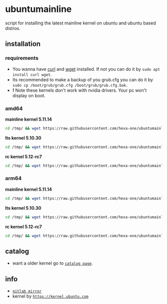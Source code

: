 # ubuntumainline
script for installing the latest mainline kernel on ubuntu and ubuntu based distros.

## installation

### requirements

- You wanna have [curl](https://curl.haxx.se/) and [wget](https://www.gnu.org/software/wget/) installed. If not you can do it by `sudo apt install curl wget`.
- Its recommended to make a backup of you grub.cfg you can do it by `sudo cp /boot/grub/grub.cfg /boot/grub/grub.cfg.bak`.
- **!** Note these kernels don't work with nvidia drivers. Your pc won't display on boot.

### amd64

**mainline kernel 5.11.14**

```bash
cd /tmp/ && wget https://raw.githubusercontent.com/hexa-one/ubuntumainline/main/catalog/5.11.14/install.sh && chmod +x install.sh && sudo ./install.sh -amd
```
**lts kernel 5.10.30**

```bash
cd /tmp/ && wget https://raw.githubusercontent.com/hexa-one/ubuntumainline/main/catalog/5.10.30/install.sh && chmod +x install.sh && sudo ./install.sh -amd
```

**rc kernel 5.12-rc7**
```bash
cd /tmp/ && wget https://raw.githubusercontent.com/hexa-one/ubuntumainline/main/catalog/5.12-rc7/install.sh && chmod +x install.sh && sudo ./install.sh -amd
```

### arm64

**mainline kernel 5.11.14**
```bash
cd /tmp/ && wget https://raw.githubusercontent.com/hexa-one/ubuntumainline/main/catalog/5.11.14/install.sh && chmod +x install.sh && sudo ./install.sh -arm
```

**lts kernel 5.10.30**
```bash
cd /tmp/ && wget https://raw.githubusercontent.com/hexa-one/ubuntumainline/main/catalog/5.10.30/install.sh && chmod +x install.sh && sudo ./install.sh -arm
```

**rc kernel 5.12-rc7**
```bash
cd /tmp/ && wget https://raw.githubusercontent.com/hexa-one/ubuntumainline/main/catalog/5.12-rc7/install.sh && chmod +x install.sh && sudo ./install.sh -arm
```

## catalog

- want a older kernel go to [`catalog page`](../catalog/README.md).

## info

- [`gitlab mirror`](https://gitlab.com/hexa-one/ubuntumainline)
- kernel by [`https://kernel.ubuntu.com`](https://kernel.ubuntu.com/)
